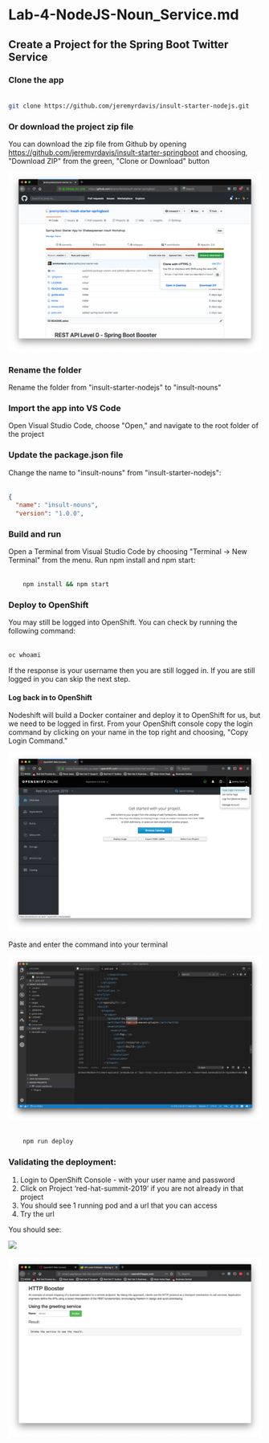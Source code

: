 # Lab-4-NodeJS-Noun_Service.md

## Create a Project for the Spring Boot Twitter Service  

### Clone the app

```bash

git clone https://github.com/jeremyrdavis/insult-starter-nodejs.git

```

### Or download the project zip file

You can download the zip file from Github by opening https://github.com/jeremyrdavis/insult-starter-springboot
and choosing, "Download ZIP" from the green, "Clone or Download" button

![](./images/lab7/lab7-sb-01-download.png)  

### Rename the folder

Rename the folder from "insult-starter-nodejs" to "insult-nouns"

### Import the app into VS Code

Open Visual Studio Code, choose "Open," and navigate to the root folder of the project

### Update the package.json file

Change the name to "insult-nouns"  from "insult-starter-nodejs":

```json

{
  "name": "insult-nouns",
  "version": "1.0.0",

```

### Build and run

Open a Terminal from Visual Studio Code by choosing "Terminal -> New Terminal" from the menu.  Run npm install and npm start:

```bash

    npm install && npm start

```

### Deploy to OpenShift

You may still be logged into OpenShift.  You can check by running the following command:

```bash

oc whoami

```

If the response is your username then you are still logged in.  If you are still logged in you can skip the next step.

#### Log back in to OpenShift

Nodeshift will build a Docker container and deploy it to OpenShift for us, but we need to be logged in first.  From your OpenShift console copy the login command by clicking on your name in the top right and choosing, "Copy Login Command."

![](./images/4-1/04-copy_login_command.png)  

Paste and enter the command into your terminal

![](./images/4-1/vscode-03-login.png)  


```bash

    npm run deploy

```
### Validating the deployment:  

1. Login to OpenShift Console - with your user name and password
2. Click on Project ‘red-hat-summit-2019’ if you are not already in that project
3. You should see 1 running pod and a url that you can access
4. Try the url

You should see:

![](./images/lab3/lab-03-njs-browser_verify_locally.png)  


![](./images/4-1/06-greeting_service.png)  


